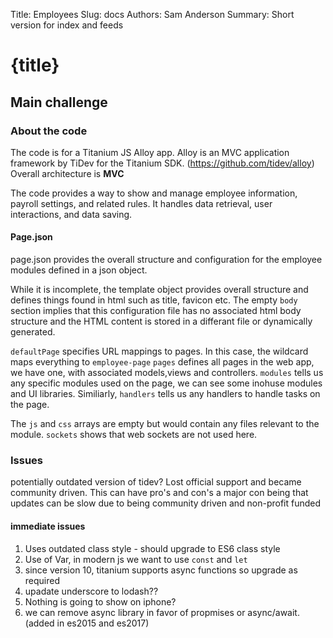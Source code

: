 Title: Employees
Slug: docs
Authors: Sam Anderson
Summary: Short version for index and feeds

# {title}

## Main challenge
### About the code
The code is for a Titanium JS Alloy app. 
Alloy is an MVC application framework by TiDev for the Titanium SDK. (https://github.com/tidev/alloy)
Overall architecture is **MVC** 

The code provides a way to show and manage employee information, payroll settings, and related rules. It handles data retrieval, user interactions, and data saving.

#### Page.json
page.json provides the overall structure and configuration for the employee modules defined in a json object.

While it is incomplete, the template object provides overall structure and defines things found in html such as title, favicon etc. The empty `body` section implies that this configuration file has no associated html body structure and the HTML content is stored in a differant file or dynamically generated. 

`defaultPage` specifies URL mappings to pages. In this case, the wildcard maps everything to `employee-page`
`pages` defines all pages in the web app, we have one, with associated models,views and controllers.
`modules` tells us any specific modules used on the page, we can see some inohuse modules and UI libraries.
Similiarly, `handlers` tells us any handlers to handle tasks on the page.

The `js` and `css` arrays are empty but would contain any files relevant to the module.
`sockets` shows that web sockets are not used  here.

### Issues
potentially outdated version of tidev? 
Lost official support and became community driven. This can have pro's and con's
a major con being that updates can be slow due to being community driven and non-profit funded
#### immediate issues
1. Uses outdated class style - should upgrade to ES6 class style
1. Use of Var, in  modern js we want to use ```const``` and ```let```
1. since version 10, titanium supports async functions so upgrade as required  
1. upadate underscore to lodash?? 
1. Nothing is going to show on iphone?
1. we can remove async library in favor of propmises or async/await. (added in es2015 and es2017)

